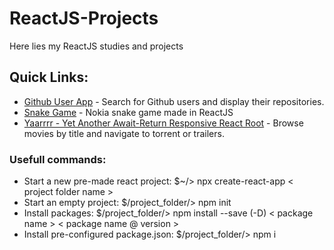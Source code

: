 # ReactJS-Projects
Here lies my ReactJS studies and projects

## Quick Links:
- [Github User App](https://github.com/surtarso/ReactJS-Projects/tree/main/Projeto%20-%20Github%20User%20App) - Search for Github users and display their repositories.
- [Snake Game](https://github.com/surtarso/ReactJS-Projects/tree/main/Projeto%20-%20Snake%20Game%20in%20React) - Nokia snake game made in ReactJS
- [Yaarrrr - Yet Another Await-Return Responsive React Root](https://github.com/surtarso/ReactJS-Projects/tree/main/Projeto%20-%20Movie%20Torrent%20App) - Browse movies by title and navigate to torrent or trailers.

### Usefull commands:

- Start a new pre-made react project: $~/> npx create-react-app < project folder name >
- Start an empty project: $/project_folder/> npm init
- Install packages: $/project_folder/> npm install --save (-D) < package name > < package name @ version >
- Install pre-configured package.json: $/project_folder/> npm i
